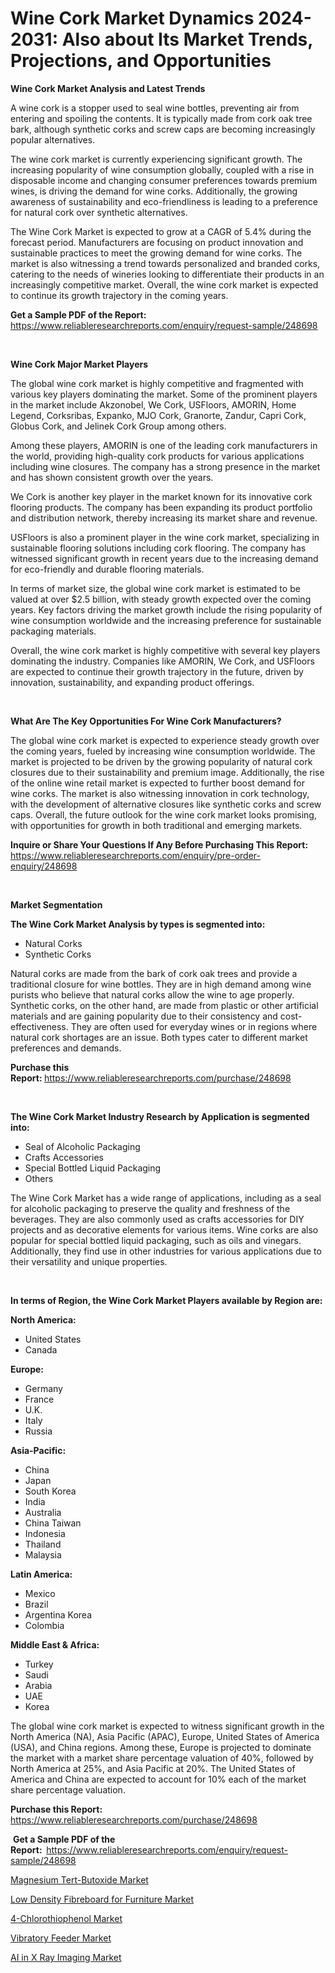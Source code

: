 <p><h1>Wine Cork Market Dynamics 2024-2031: Also about Its Market Trends, Projections, and Opportunities</h1></p><p><strong>Wine Cork Market Analysis and Latest Trends</strong></p>
<p><p>A wine cork is a stopper used to seal wine bottles, preventing air from entering and spoiling the contents. It is typically made from cork oak tree bark, although synthetic corks and screw caps are becoming increasingly popular alternatives.</p><p>The wine cork market is currently experiencing significant growth. The increasing popularity of wine consumption globally, coupled with a rise in disposable income and changing consumer preferences towards premium wines, is driving the demand for wine corks. Additionally, the growing awareness of sustainability and eco-friendliness is leading to a preference for natural cork over synthetic alternatives.</p><p>The Wine Cork Market is expected to grow at a CAGR of 5.4% during the forecast period. Manufacturers are focusing on product innovation and sustainable practices to meet the growing demand for wine corks. The market is also witnessing a trend towards personalized and branded corks, catering to the needs of wineries looking to differentiate their products in an increasingly competitive market. Overall, the wine cork market is expected to continue its growth trajectory in the coming years.</p></p>
<p><strong>Get a Sample PDF of the Report:&nbsp;</strong> <a href="https://www.reliableresearchreports.com/enquiry/request-sample/248698">https://www.reliableresearchreports.com/enquiry/request-sample/248698</a></p>
<p>&nbsp;</p>
<p><strong>Wine Cork Major Market Players</strong></p>
<p><p>The global wine cork market is highly competitive and fragmented with various key players dominating the market. Some of the prominent players in the market include Akzonobel, We Cork, USFloors, AMORIN, Home Legend, Corksribas, Expanko, MJO Cork, Granorte, Zandur, Capri Cork, Globus Cork, and Jelinek Cork Group among others.</p><p>Among these players, AMORIN is one of the leading cork manufacturers in the world, providing high-quality cork products for various applications including wine closures. The company has a strong presence in the market and has shown consistent growth over the years.</p><p>We Cork is another key player in the market known for its innovative cork flooring products. The company has been expanding its product portfolio and distribution network, thereby increasing its market share and revenue.</p><p>USFloors is also a prominent player in the wine cork market, specializing in sustainable flooring solutions including cork flooring. The company has witnessed significant growth in recent years due to the increasing demand for eco-friendly and durable flooring materials.</p><p>In terms of market size, the global wine cork market is estimated to be valued at over $2.5 billion, with steady growth expected over the coming years. Key factors driving the market growth include the rising popularity of wine consumption worldwide and the increasing preference for sustainable packaging materials.</p><p>Overall, the wine cork market is highly competitive with several key players dominating the industry. Companies like AMORIN, We Cork, and USFloors are expected to continue their growth trajectory in the future, driven by innovation, sustainability, and expanding product offerings.</p></p>
<p>&nbsp;</p>
<p><strong>What Are The Key Opportunities For Wine Cork Manufacturers?</strong></p>
<p><p>The global wine cork market is expected to experience steady growth over the coming years, fueled by increasing wine consumption worldwide. The market is projected to be driven by the growing popularity of natural cork closures due to their sustainability and premium image. Additionally, the rise of the online wine retail market is expected to further boost demand for wine corks. The market is also witnessing innovation in cork technology, with the development of alternative closures like synthetic corks and screw caps. Overall, the future outlook for the wine cork market looks promising, with opportunities for growth in both traditional and emerging markets.</p></p>
<p><strong>Inquire or Share Your Questions If Any Before Purchasing This Report:</strong> <a href="https://www.reliableresearchreports.com/enquiry/pre-order-enquiry/248698">https://www.reliableresearchreports.com/enquiry/pre-order-enquiry/248698</a></p>
<p>&nbsp;</p>
<p><strong>Market Segmentation</strong></p>
<p><strong>The Wine Cork Market Analysis by types is segmented into:</strong></p>
<p><ul><li>Natural Corks</li><li>Synthetic Corks</li></ul></p>
<p><p>Natural corks are made from the bark of cork oak trees and provide a traditional closure for wine bottles. They are in high demand among wine purists who believe that natural corks allow the wine to age properly. Synthetic corks, on the other hand, are made from plastic or other artificial materials and are gaining popularity due to their consistency and cost-effectiveness. They are often used for everyday wines or in regions where natural cork shortages are an issue. Both types cater to different market preferences and demands.</p></p>
<p><strong>Purchase this Report:&nbsp;</strong><a href="https://www.reliableresearchreports.com/purchase/248698">https://www.reliableresearchreports.com/purchase/248698</a></p>
<p>&nbsp;</p>
<p><strong>The Wine Cork Market Industry Research by Application is segmented into:</strong></p>
<p><ul><li>Seal of Alcoholic Packaging</li><li>Crafts Accessories</li><li>Special Bottled Liquid Packaging</li><li>Others</li></ul></p>
<p><p>The Wine Cork Market has a wide range of applications, including as a seal for alcoholic packaging to preserve the quality and freshness of the beverages. They are also commonly used as crafts accessories for DIY projects and as decorative elements for various items. Wine corks are also popular for special bottled liquid packaging, such as oils and vinegars. Additionally, they find use in other industries for various applications due to their versatility and unique properties.</p></p>
<p>&nbsp;</p>
<p><strong>In terms of Region, the Wine Cork Market Players available by Region are:</strong></p>
<p>
    <p> <strong> North America: </strong>
        <ul>
            <li>United States</li>
            <li>Canada</li>
        </ul>
        </p> 
    <p> <strong> Europe: </strong>
        <ul>
            <li>Germany</li>
            <li>France</li>
            <li>U.K.</li>
            <li>Italy</li>
            <li>Russia</li>
        </ul>
        </p> 
    <p> <strong> Asia-Pacific: </strong>
        <ul>
            <li>China</li>
            <li>Japan</li>
            <li>South Korea</li>
            <li>India</li>
            <li>Australia</li>
            <li>China Taiwan</li>
            <li>Indonesia</li>
            <li>Thailand</li>
            <li>Malaysia</li>
        </ul>
        </p> 
    <p> <strong> Latin America: </strong>
        <ul>
            <li>Mexico</li>
            <li>Brazil</li>
            <li>Argentina Korea</li>
            <li>Colombia</li>
        </ul>
        </p> 
    <p> <strong> Middle East & Africa: </strong>
        <ul>
            <li>Turkey</li>
            <li>Saudi</li>
            <li>Arabia</li>
            <li>UAE</li>
            <li>Korea</li>
        </ul>
    </p>
    </p>
<p><p>The global wine cork market is expected to witness significant growth in the North America (NA), Asia Pacific (APAC), Europe, United States of America (USA), and China regions. Among these, Europe is projected to dominate the market with a market share percentage valuation of 40%, followed by North America at 25%, and Asia Pacific at 20%. The United States of America and China are expected to account for 10% each of the market share percentage valuation.</p></p>
<p><strong>Purchase this Report: </strong><a href="https://www.reliableresearchreports.com/purchase/248698">https://www.reliableresearchreports.com/purchase/248698</a></p>
<p>&nbsp;<strong>Get a Sample PDF of the Report:&nbsp;&nbsp;</strong><a href="https://www.reliableresearchreports.com/enquiry/request-sample/248698">https://www.reliableresearchreports.com/enquiry/request-sample/248698</a></p>
<p><strong></strong></p>
<p><p><a href="https://view.publitas.com/reportprime-1/magnesium-tert-butoxide-market-growth-market-trends-covid-19-impact-and-forecasts-for-period-from-2024-2031/">Magnesium Tert-Butoxide Market</a></p><p><a href="https://issuu.com/reportprime-2/docs/low-density-fibreboard-for-furniture-market-size-2">Low Density Fibreboard for Furniture Market</a></p><p><a href="https://view.publitas.com/reportprime-1/4-chlorothiophenol-market-size-furnishes-valuable-information-encompassing-market-share-market-trends-and-projections-spanning-from-2024-to-2031/">4-Chlorothiophenol Market</a></p><p><a href="https://github.com/zjyglelu/Market-Research-Report-List-1/blob/main/vibratory-feeder-market.md">Vibratory Feeder Market</a></p><p><a href="https://invited-way-688.notion.site/AI-in-X-Ray-Imaging-Market-Size-and-Growth-Market-Segmentation-Regional-and-Country-Breakdowns-an-ea1190fc9d6d43cf8db84c3c2edcf135">AI in X Ray Imaging Market</a></p></p>